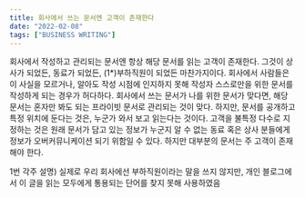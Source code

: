 ```yaml
---
title: 회사에서 쓰는 문서엔 고객이 존재한다
date: "2022-02-08"
tags: ["BUSINESS WRITING"]
---
```


회사에서 작성하고 관리되는 문서엔 항상 해당 문서를 읽는 고객이 존재한다. 그것이 상사가 되었든, 동료가 되었든, (1*)부하직원이 되었든 마찬가지이다.
회사에서 사람들은 이 사실을 모르거나, 알아도 작성 시점에 인지하지 못해 작성자 스스로만을 위한 문서를 작성하게 되는 경우가 허다하다. 회사에서 쓰는 문서가 나를 위한 문서가 맞다면, 해당 문서는 혼자만 봐도 되는 프라이빗 문서로 관리되는 것이 맞다. 하지만, 문서를 공개하고 특정 위치에 둔다는 것은, 누군가 와서 보고 읽는다는 것이다. 고객을 불특정 다수로 지정하는 것은 원래 문서가 담고 있는 정보가 누군지 알 수 없는 동료 혹은 상사 분들에게 정보가 오버커뮤니케이션 되기 위함일 수 있다. 하지만 대부분의 문서는 주 고객이 존재해야 한다. 


1번 각주 설명) 실제로 우리 회사에선 부하직원이라는 말을 쓰지 않지만, 개인 블로그에서 이 글을 읽는 모두에게 통용되는 단어를 찾지 못해 사용하였음